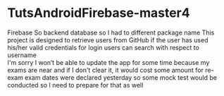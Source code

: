 # TutsAndroidFirebase-master4
 Firebase So backend database so I had to different package name
 This project is designed to retrieve users from GitHub if the user has used his/her valid credentials for login 
 users can search with respect to username  
 I'm sorry I won’t be able to update the app for some time because my exams are near and if I don't clear it, it would cost some amount for re-exam
 exam dates were declared yesterday so some mock test would be conducted so I need to prepare for that as well

 

